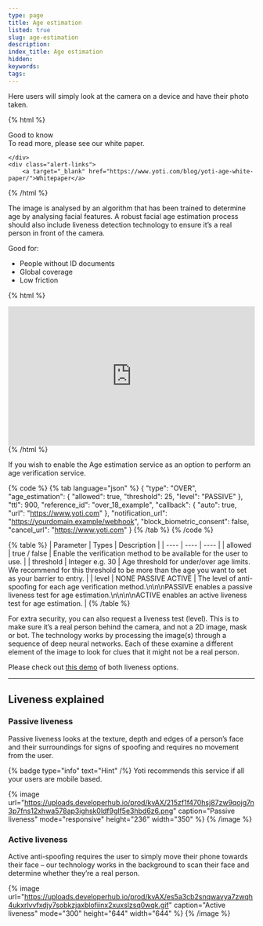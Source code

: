 ```yaml
---
type: page
title: Age estimation
listed: true
slug: age-estimation
description: 
index_title: Age estimation
hidden: 
keywords: 
tags: 
---
```


Here users will simply look at the camera on a device and have their photo taken.

{% html %}
<div class="alert-GTK">
    <div class="alert-title" id="GTK">
        Good to know
    </div>
    <div class="alert-text">
        To read more, please see our white paper.

    </div>
    <div class="alert-links"> 
        <a target="_blank" href="https://www.yoti.com/blog/yoti-age-white-paper/">Whitepaper</a>
   </div>
{% /html %}

The image is analysed by an algorithm that has been trained to determine age by analysing facial features. A robust facial age estimation process should also include liveness detection technology to ensure it’s a real person in front of the camera.

Good for:

- People without ID documents
- Global coverage
- Low friction

{% html %}
<div style="padding:56.25% 0 0 0;position:relative;"><iframe src="https://player.vimeo.com/video/647416816?h=beb50a0088&amp;badge=0&amp;autopause=0&amp;player_id=0&amp;app_id=58479" frameborder="0" allow="autoplay; fullscreen; picture-in-picture" allowfullscreen style="position:absolute;top:0;left:0;width:100%;height:100%;" title="AVS_AGE_ESTIMATION_SHORT.mp4"></iframe></div><script src="https://player.vimeo.com/api/player.js"></script>
{% /html %}

If you wish to enable the Age estimation service as an option to perform an age verification service.

{% code %}
{% tab language="json" %}
{
    "type": "OVER",
    "age_estimation": {
        "allowed": true,
        "threshold": 25,
        "level": "PASSIVE"
    },
    "ttl": 900,
    "reference_id": "over_18_example",
    "callback": {
       "auto": true,
       "url": "https://www.yoti.com"
    },
    "notification_url": "https://yourdomain.example/webhook",
    "block_biometric_consent": false,
    "cancel_url": "https://www.yoti.com"
}
{% /tab %}
{% /code %}

{% table %}
| Parameter | Types | Description | 
| ---- | ---- | ---- | 
| allowed | true / false | Enable the verification method to be available for the user to use. | 
| threshold | Integer e.g. 30 | Age threshold for under/over age limits. We recommend for this threshold to be more than the age you want to set as your barrier to entry. | 
| level | NONE PASSIVE ACTIVE | The level of anti-spoofing for each age verification method.\n\n\nPASSIVE enables a passive liveness test for age estimation.\n\n\n\nACTIVE enables an active liveness test for age estimation. | 
{% /table %}

For extra security, you can also request a liveness test (level). This is to make sure it’s a real person behind the camera, and not a 2D image, mask or bot. The technology works by processing the image(s) through a sequence of deep neural networks. Each of these examine a different element of the image to look for clues that it might not be a real person.

Please check out [this demo](https://yoti.world/liveness-demo/) of both liveness options.

---

## Liveness explained

### Passive liveness

Passive liveness looks at the texture, depth and edges of a person’s face and their surroundings for signs of spoofing and requires no movement from the user.

{% badge type="info" text="Hint" /%} Yoti recommends this service if all your users are mobile based. 

{% image url="https://uploads.developerhub.io/prod/kvAX/215zf1f470hsj87zw9qojg7n3p7fns12xhwa578ap3ighsk0ldf9glf5e3hbd6z6.png" caption="Passive liveness" mode="responsive" height="236" width="350" %}
{% /image %}

### Active liveness

Active anti-spoofing requires the user to simply move their phone towards their face – our technology works in the background to scan their face and determine whether they’re a real person.

{% image url="https://uploads.developerhub.io/prod/kvAX/es5a3cb2snqwavya7zwqh4ukxrlvvfxdjy7sobkzjaxblofiinx2xuxslzsq0wqk.gif" caption="Active liveness" mode="300" height="644" width="644" %}
{% /image %}